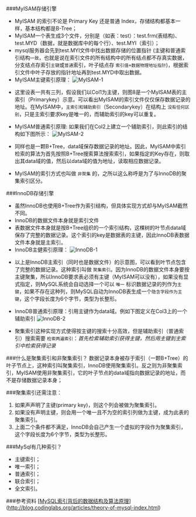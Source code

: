 ###MyISAM存储引擎
* MyISAM 的索引不论是 Primary Key 还是普通 Index，存储结构都基本一样，基本结构都是B-Tree；
* MyISAM一个表生成3个文件，分别是（如表：test）：test.frm(表结构)、test.MYD（数据，就是数据库中的每个行）、test.MYI（索引）；
* mysql服务器会先到test.MYI文件中找出数据存储的位置指针 (主键和普通索引结构`一致`，也就是说在索引文件的所有结构中的所有结点都不存真实数据，分支结点存索引`主键`或`普通`索引，叶子结点存 `索引值+数据物理地址指针`)，根据索引文件中叶子存放的指针地址再到test.MYD中取出数据。
* MyISAM主键索引原理：
![MyISAM-1](http://7xirg5.com1.z0.glb.clouddn.com/myisam-1.png)
 + 这里设表一共有三列，假设我们以Col1为主键，则图8是一个MyISAM表的主索引（Primarykey）示意。可以看出MyISAM的索引文件仅仅保存数据记录的地址。在MyISAM中，`主索引和辅助索引`（Secondarykey）在结构上 `没有任何区别`，只是主索引要求key是唯一的，而辅助索引的key可以重复。

* MyISAM普通索引原理: 如果我们在Col2上建立一个辅助索引，则此索引的结构如下图所示：
![MyISAM-2](http://7xirg5.com1.z0.glb.clouddn.com/myisam-2.png)
 + 同样也是一颗B+Tree，data域保存数据记录的地址。因此，MyISAM中索引检索的算法为首先按照B+Tree搜索算法搜索索引，如果指定的Key存在，则取出其data域的值，然后以data域的值为地址，读取相应数据记录。

* MyISAM的索引方式也叫做 `非聚集` 的，之所以这么称呼是为了与InnoDB的聚集索引区分。

###InnoDB存储引擎
* 虽然InnoDB也使用B+Tree作为索引结构，但具体实现方式却与MyISAM截然不同。
* InnoDB的数据文件本身就是索引文件
* 表数据文件本身就是按B+Tree组织的一个索引结构，这棵树的叶节点data域保存了完整的数据记录。这个索引的key是数据表的主键，因此InnoDB表数据文件本身就是主索引。
* InnoDB主健索引原理：
![InnoDB-1](http://7xirg5.com1.z0.glb.clouddn.com/innodb-1.png)
 + 以上是InnoDB主索引（同时也是数据文件）的示意图，可以看到叶节点包含了完整的数据记录。这种索引叫做 `聚集索引`。因为InnoDB的数据文件本身要按主键聚集，所以InnoDB要求表必须有主键（MyISAM可以没有），如果没有显式指定，则MySQL系统会自动选择一个可以 `唯一` 标识数据记录的列作为`主键`，如果不存在这种列，则MySQL自动为InnoDB表生成一个`隐含字段作为主键`，这个字段长度为6个字节，类型为长整形。
* InnoDB普通索引原理：引用主键作为data域。例如下图定义在Col3上的一个辅助索引
![InnoDB-2](http://7xirg5.com1.z0.glb.clouddn.com/innodb-2.png)
 + 聚集索引这种实现方式使得按主键的搜索十分高效，但是辅助索引（普通索引）搜索需要 `检索两遍索引`：*首先检索辅助索引获得主键，然后用主键到主索引中检索获得记录*

###什么是聚集索引和非聚集索引？
数据记录本身被存于索引（一颗B+Tree）的叶子节点上，这种索引叫聚集索引，InnoDB使用聚集索引。反之则为非聚集索引，MyISAM使用非聚集索引，它的叶子节点的data域指向数据记录的地址，而不是存储数据记录本身；

###聚集索引还需注意：
 1. 如果声声明了主键(primary key)，则这个列会被做为聚集索引。
 2. 如果没有声明主键，则会用一个唯一且不为空的索引列做为主键，成为此表的聚集索引。 
 3. 上面二个条件都不满足，InnoDB会自己产生一个虚拟的字段作为聚集索引，这个字段长度为6个字节，类型为长整形。

###MySql有几种索引？
* 主键索引； 
* 唯一索引；
* 普通索引；
* 联合索引；
* 全文索引。

###参考资料
[[MySQL索引背后的数据结构及算法原理](http://blog.codinglabs.org/articles/theory-of-mysql-index.html)](http://blog.codinglabs.org/articles/theory-of-mysql-index.html)

